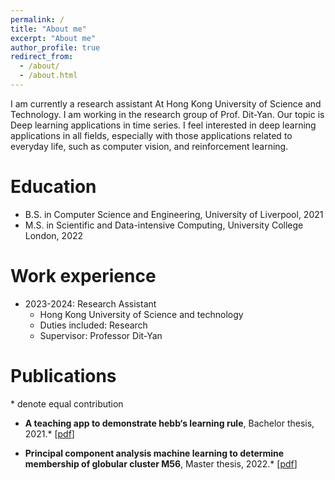```yaml
---
permalink: /
title: "About me"
excerpt: "About me"
author_profile: true
redirect_from: 
  - /about/
  - /about.html
---
```


I am currently a research assistant At Hong Kong University of Science and Technology. I am working in the research group of Prof. Dit-Yan. Our topic is Deep learning applications in time series. I feel interested in deep learning applications in all fields, especially with those applications related to everyday life, such as computer vision, and reinforcement learning.  

Education
======
* B.S. in Computer Science and Engineering, University of Liverpool, 2021
* M.S. in Scientific and Data-intensive Computing, University College London, 2022


Work experience
======
* 2023-2024: Research Assistant
  * Hong Kong University of Science and technology 
  * Duties included: Research
  * Supervisor: Professor Dit-Yan

Publications
======
<!-- [→ Full list](/projects/) -->
\* denote equal contribution
* **A teaching app to demonstrate hebb‘s learning rule**, Bachelor thesis, 2021.* [[pdf](https://github.com/jimmylihui/jimmylihui.github.io/blob/master/files/app%20to%20illustrate%20hebb%20rule.pdf)]

* **Principal component analysis machine learning to determine membership of globular cluster M56**, Master thesis, 2022.* [[pdf]([https://github.com/jimmylihui/jimmylihui.github.io/blob/master/files/app%20to%20illustrate%20hebb%20rule.pdf](https://github.com/jimmylihui/jimmylihui.github.io/blob/master/files/Principal%20component%20analysis%20machine%20learning%20to%20determine%20membership%20of%20globular%20cluster%20M56.pdf)https://github.com/jimmylihui/jimmylihui.github.io/blob/master/files/Principal%20component%20analysis%20machine%20learning%20to%20determine%20membership%20of%20globular%20cluster%20M56.pdf)]
